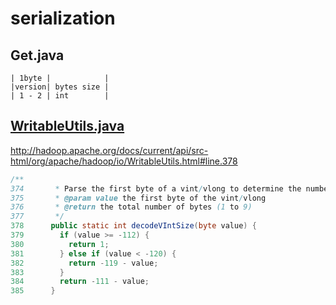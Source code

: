 # serialization

## Get.java

```
| 1byte |            |
|version| bytes size |
| 1 - 2 | int        |
```

## [WritableUtils.java](http://hadoop.apache.org/docs/current/api/src-html/org/apache/hadoop/io/WritableUtils.html)

http://hadoop.apache.org/docs/current/api/src-html/org/apache/hadoop/io/WritableUtils.html#line.378

```java
/**
374       * Parse the first byte of a vint/vlong to determine the number of bytes
375       * @param value the first byte of the vint/vlong
376       * @return the total number of bytes (1 to 9)
377       */
378      public static int decodeVIntSize(byte value) {
379        if (value >= -112) {
380          return 1;
381        } else if (value < -120) {
382          return -119 - value;
383        }
384        return -111 - value;
385      }
```

